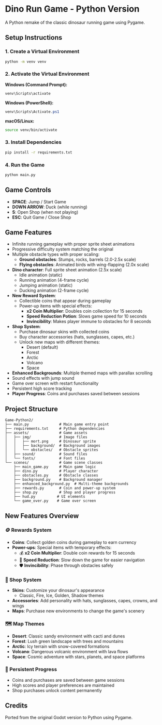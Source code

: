 # Dino Run Game - Python Version

A Python remake of the classic dinosaur running game using Pygame.

## Setup Instructions

### 1. Create a Virtual Environment
```bash
python -m venv venv
```

### 2. Activate the Virtual Environment
**Windows (Command Prompt):**
```cmd
venv\Scripts\activate
```

**Windows (PowerShell):**
```powershell
venv\Scripts\Activate.ps1
```

**macOS/Linux:**
```bash
source venv/bin/activate
```

### 3. Install Dependencies
```bash
pip install -r requirements.txt
```

### 4. Run the Game
```bash
python main.py
```

## Game Controls
- **SPACE**: Jump / Start Game
- **DOWN ARROW**: Duck (while running)
- **S**: Open Shop (when not playing)
- **ESC**: Quit Game / Close Shop

## Game Features

- Infinite running gameplay with proper sprite sheet animations
- Progressive difficulty system matching the original
- Multiple obstacle types with proper scaling:
  - **Ground obstacles**: Stumps, rocks, barrels (2.0-2.5x scale)
  - **Flying obstacles**: Animated birds with wing-flapping (2.0x scale)
- **Dino character**: Full sprite sheet animation (2.5x scale)
  - Idle animation (static)
  - Running animation (4-frame cycle)
  - Jumping animation (static)
  - Ducking animation (2-frame cycle)
- **New Reward System**:
  - Collectible coins that appear during gameplay
  - Power-up items with special effects:
    - **x2 Coin Multiplier**: Doubles coin collection for 15 seconds
    - **Speed Reduction Potion**: Slows game speed for 10 seconds
    - **Invincibility**: Makes player immune to obstacles for 8 seconds
- **Shop System**:
  - Purchase dinosaur skins with collected coins
  - Buy character accessories (hats, sunglasses, capes, etc.)
  - Unlock new maps with different themes:
    - Desert (default)
    - Forest
    - Arctic
    - Volcano
    - Space
- **Enhanced Backgrounds**: Multiple themed maps with parallax scrolling
- Sound effects with jump sound
- Game over screen with restart functionality
- Persistent high score tracking
- **Player Progress**: Coins and purchases saved between sessions

## Project Structure

```text
Game-Python2/
├── main.py              # Main game entry point
├── requirements.txt     # Python dependencies
├── assets/              # Game assets
│   ├── img/             # Image files
│   │   ├── mort.png     # Dinosaur sprite
│   │   ├── background/  # Background images
│   │   └── obstacles/   # Obstacle sprites
│   ├── sound/           # Sound files
│   └── fonts/           # Font files
└── scenes/              # Game scene classes
    ├── main_game.py     # Main game logic
    ├── dino.py          # Player character
    ├── obstacles.py     # Obstacle classes
    ├── background.py    # Background manager
    ├── enhanced_background.py  # Multi-theme backgrounds
    ├── rewards.py       # Coin and power-up system
    ├── shop.py          # Shop and player progress
    ├── hud.py          # UI elements
    └── game_over.py    # Game over screen
```

## New Features Overview

### 🪙 Rewards System
- **Coins**: Collect golden coins during gameplay to earn currency
- **Power-ups**: Special items with temporary effects:
  - 💰 **x2 Coin Multiplier**: Double coin rewards for 15 seconds
  - 🧪 **Speed Reduction**: Slow down the game for easier navigation
  - 🛡️ **Invincibility**: Phase through obstacles safely

### 🛒 Shop System
- **Skins**: Customize your dinosaur's appearance
  - Classic, Fire, Ice, Golden, Shadow themes
- **Accessories**: Add personality with hats, sunglasses, capes, crowns, and wings
- **Maps**: Purchase new environments to change the game's scenery

### 🗺️ Map Themes
- **Desert**: Classic sandy environment with cacti and dunes
- **Forest**: Lush green landscape with trees and mountains
- **Arctic**: Icy terrain with snow-covered formations
- **Volcano**: Dangerous volcanic environment with lava flows
- **Space**: Cosmic adventure with stars, planets, and space platforms

### 💾 Persistent Progress
- Coins and purchases are saved between game sessions
- High scores and player preferences are maintained
- Shop purchases unlock content permanently

## Credits
Ported from the original Godot version to Python using Pygame.
